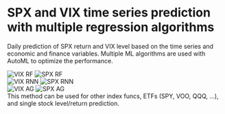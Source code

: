 # SPX and VIX time series prediction with multiple regression algorithms

Daily prediction of SPX return and VIX level based on the time series and economic and finance variables. Multiple ML algorithms are used with AutoML to optimize the performance.

![VIX RF](https://github.com/xlgit2012/ML-fintech-repo/blob/main/VIX%20level%20time%20series%20prediction/results/VIX%20level%20prediction%20by%20RF%20(2018-2020).png)
![SPX RF](https://github.com/xlgit2012/ML-fintech-repo/blob/main/VIX%20level%20time%20series%20prediction/results/SPX%20return%20prediction%20by%20RF%20(2018-2020).png)
<br>
![VIX RNN](https://github.com/xlgit2012/ML-fintech-repo/blob/main/VIX%20level%20time%20series%20prediction/results/VIX%20level%20prediction%20by%20LSTM%20(2018-2020).png)
![SPX RNN](https://github.com/xlgit2012/ML-fintech-repo/blob/main/VIX%20level%20time%20series%20prediction/results/SPX%20return%20prediction%20by%20LSTM%20(2018-2020).png)
<br>
![VIX AG](https://github.com/xlgit2012/ML-fintech-repo/blob/main/VIX%20level%20time%20series%20prediction/results/VIX%20level%20prediction%20by%20AG%20(2018-2020).png)
![SPX AG](https://github.com/xlgit2012/ML-fintech-repo/blob/main/VIX%20level%20time%20series%20prediction/results/SPX%20return%20prediction%20by%20AG%20(2018-2020).png)
<br>
This method can be used for other index funcs, ETFs (SPY, VOO, QQQ, ...), and single stock level/return prediction.
